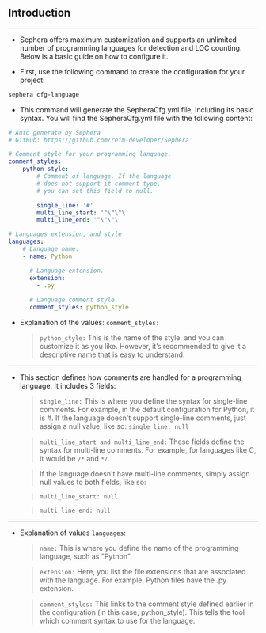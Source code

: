 ## Introduction
---

* Sephera offers maximum customization and supports an unlimited number of programming languages for detection and LOC counting. Below is a basic guide on how to configure it.

* First, use the following command to create the configuration for your project:
```bash
sephera cfg-language
```

* This command will generate the SepheraCfg.yml file, including its basic syntax. You will find the SepheraCfg.yml file with the following content:
```yml
# Auto generate by Sephera
# GitHub: https://github.com/reim-developer/Sephera

# Comment style for your programming language.
comment_styles:
    python_style:
        # Comment of language. If the language 
        # does not support it comment type,
        # you can set this field to null.

        single_line: '#' 
        multi_line_start: '"\"\"\'
        multi_line_end: '"\"\"\'

# Languages extension, and style
languages:
    # Language name.
    - name: Python

      # Language extension.
      extension:
        - .py
      
      # Language comment style.
      comment_styles: python_style
```

* Explanation of the values: `comment_styles:`

    > `python_style:` This is the name of the style, and you can customize it as you like. However, it’s recommended to give it a descriptive name that is easy to understand.

---

* This section defines how comments are handled for a programming language. It includes 3 fields:

    > `single_line:` This is where you define the syntax for single-line comments. For example, in the default configuration for Python, it is #. If the language doesn't support single-line comments, just assign a null value, like so: `single_line: null`
    

    > `multi_line_start and multi_line_end:` These fields define the syntax for multi-line comments. For example, for languages like C, it would be `/*` and `*/`. 
    
    > If the language doesn't have multi-line comments, simply assign null values to both fields, like so:

    > `multi_line_start: null`

    > `multi_line_end: null`

---

* Explanation of values `languages`:
    
    > `name:` This is where you define the name of the programming language, such as "Python".

    > `extension:` Here, you list the file extensions that are associated with the language. For example, Python files have the .py extension.

    > `comment_styles:` This links to the comment style defined earlier in the configuration (in this case, python_style). This tells the tool which comment syntax to use for the language.